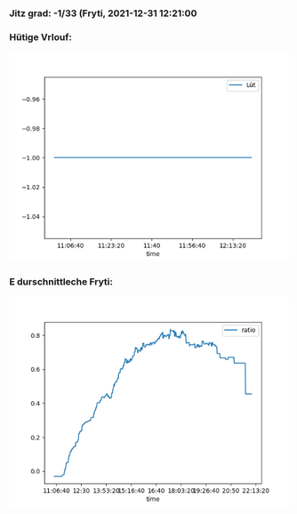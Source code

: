 ### Jitz grad: -1/33 (Fryti, 2021-12-31 12:21:00

### Hütige Vrlouf:
![Graph](Today.png)

### E durschnittleche Fryti:
![Graph](Fryti.png)